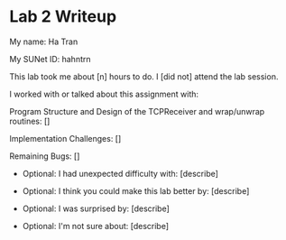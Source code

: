 Lab 2 Writeup
=============

My name: Ha Tran

My SUNet ID: hahntrn

This lab took me about [n] hours to do. I [did not] attend the lab session.

I worked with or talked about this assignment with: 

Program Structure and Design of the TCPReceiver and wrap/unwrap routines:
[]

Implementation Challenges:
[]

Remaining Bugs:
[]

- Optional: I had unexpected difficulty with: [describe]

- Optional: I think you could make this lab better by: [describe]

- Optional: I was surprised by: [describe]

- Optional: I'm not sure about: [describe]
